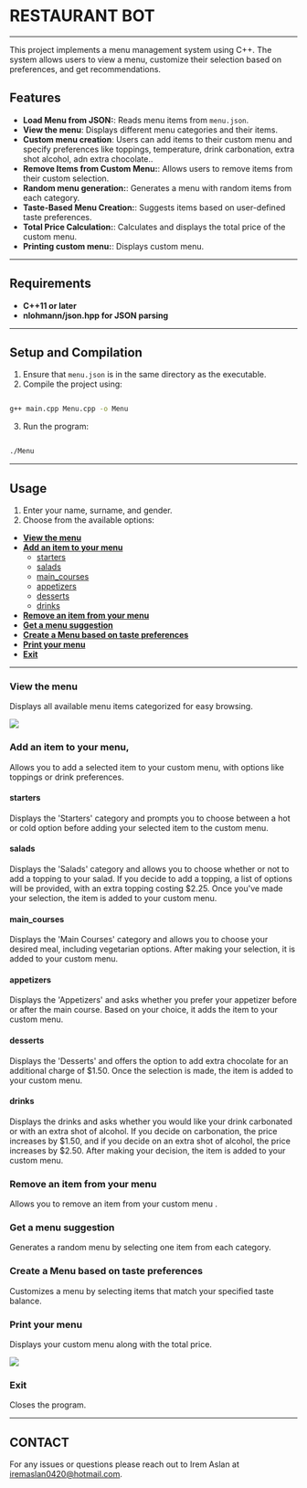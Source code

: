 # RESTAURANT BOT

---
This project implements a menu management system using C++. The system allows users to view a menu, customize their selection based on preferences, and get recommendations.



## Features


- **Load Menu from JSON:**: Reads menu items from `menu.json`.
- **View the menu**: Displays different menu categories and their items.
- **Custom menu creation**: Users can add items to their custom menu and specify preferences like toppings, temperature, drink carbonation, extra shot alcohol, adn extra chocolate..
- **Remove Items from Custom Menu:**: Allows users to remove items from their custom selection.
- **Random menu generation:**: Generates a menu with random items from each category.
- **Taste-Based Menu Creation:**: Suggests items based on user-defined taste preferences.
- **Total Price Calculation:**: Calculates and displays the total price of the custom menu.
- **Printing custom menu:**: Displays custom menu.

---

## Requirements

- **C++11 or later**
- **nlohmann/json.hpp for JSON parsing**

---

 ## Setup and Compilation

1. Ensure that `menu.json` is in the same directory as the executable.
2. Compile the project using:
 ```bash

g++ main.cpp Menu.cpp -o Menu

   ```
3. Run the program:

```bash

./Menu

   ```
---

## Usage

1. Enter your name, surname, and gender.
2. Choose from the available options:

- [**View the menu**](#view-the-menu)
- [**Add an item to your menu**](#add-an-item-to-your-menu)
  - [starters](#starters)
  - [salads](#salads)
  - [main_courses](#main_courses)
  - [appetizers](#appetizers)
  - [desserts](#desserts)
  - [drinks](#drinks)
- [**Remove an item from your  menu**](#remove-an-item-from-your-menu)
- [**Get a menu suggestion**](#get-a-menu-suggestion)
- [**Create a Menu based on taste preferences**](#create-a-Menu-based-on-taste-preferences)
- [**Print your menu**](#print-your-menu)
- [**Exit**](#exit)

---

### View the menu

Displays all available menu items categorized for easy browsing.

![](https://github.com/user-attachments/assets/113cf485-c647-4cb6-8274-9a77ba6519cf)


### Add an item to your menu,

 Allows you to add a selected item to your custom menu, with options like toppings or drink preferences.

#### starters

Displays the 'Starters' category and prompts you to choose between a hot or cold option before adding your selected item to the custom menu.

#### salads

Displays the 'Salads' category and allows you to choose whether or not to add a topping to your salad. If you decide to add a topping, a list of options will be provided, with an extra topping costing $2.25. Once you've made your selection, the item is added to your custom menu.

#### main_courses

Displays the 'Main Courses' category and allows you to choose your desired meal, including vegetarian options. After making your selection, it is added to your custom menu.

#### appetizers

Displays the 'Appetizers' and asks whether you prefer your appetizer before or after the main course. Based on your choice, it adds the item to your custom menu.

#### desserts

Displays the 'Desserts' and offers the option to add extra chocolate for an additional charge of $1.50. Once the selection is made, the item is added to your custom menu.

#### drinks

Displays the drinks and asks whether you would like your drink carbonated or with an extra shot of alcohol. If you decide on carbonation, the price increases by $1.50, and if you decide on an extra shot of alcohol, the price increases by $2.50. After making your decision, the item is added to your custom menu.

### Remove an item from your  menu

Allows you to remove an item from your custom menu .

### Get a menu suggestion

Generates a random menu by selecting one item from each category.

### Create a Menu based on taste preferences

Customizes a menu by selecting items that match your specified taste balance.

### Print your menu

Displays your custom menu along with the total price.

![](https://github.com/user-attachments/assets/3867ac16-251c-4565-9a72-dbaf8d5ba2a9)


### Exit

Closes the program.

---

## CONTACT

For any issues or questions please reach out to Irem Aslan at iremaslan0420@hotmail.com.
